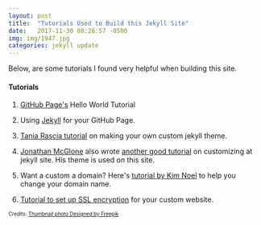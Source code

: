 ```yaml
---
layout: post
title:  "Tutorials Used to Build this Jekyll Site"
date:   2017-11-30 08:28:57 -0500
img: img/1947.jpg
categories: jekyll update
---
```

Below, are some tutorials I found very helpful when building this site.  

#### Tutorials
1. [GitHub Page's][gh-Pages] Hello World Tutorial

2. Using [Jekyll][jekyll-docs] for your GitHub Page.

3. [Tania Rascia tutorial][tania-jekyll] on making your own custom jekyll theme.

4. [Jonathan McGlone][jmcglone] also wrote [another good tutorial][jmcglone-guide] on customizing at jekyll site. His theme is used on this site.

5. Want a custom a domain? Here's [tutorial by Kim Noel][kim-tutorial] to help you change your domain name.

6. [Tutorial to set up SSL encryption][jain-tutorial] for your custom website.

[gh-pages]: https://pages.github.com
[jekyll-docs]: https://jekyllrb.com/docs/home
[tania-jekyll]:  https://www.taniarascia.com/make-a-static-website-with-jekyll/
[jmcglone]: http://jmcglone.com
[jmcglone-guide]:http://jmcglone.com/guides/github-pages/
[kim-tutorial]: https://medium.com/@kimcodes/setting-up-a-web-page-with-github-pages-f77d45573ab2
[jain-tutorial]: https://hackernoon.com/set-up-ssl-on-github-pages-with-custom-domains-for-free-a576bdf51bc


<p style="font-size:10px;">
  Credits:
  <a href="https://www.freepik.com/free-photo/ink-lines_1297075.htm">Thumbnail photo Designed by Freepik</a>
</p>
